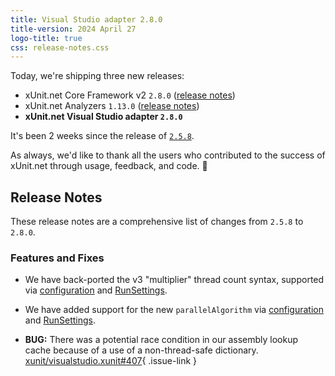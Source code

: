 ```yaml
---
title: Visual Studio adapter 2.8.0
title-version: 2024 April 27
logo-title: true
css: release-notes.css
---
```


Today, we're shipping three new releases:

* xUnit.net Core Framework v2 `2.8.0` ([release notes](/releases/v2/2.8.0))
* xUnit.net Analyzers `1.13.0` ([release notes](/releases/analyzers/1.13.0))
* **xUnit.net Visual Studio adapter `2.8.0`**

It's been 2 weeks since the release of [`2.5.8`](/releases/visualstudio/2.5.8).</p>

As always, we'd like to thank all the users who contributed to the success of xUnit.net through usage, feedback, and code. 🎉

## Release Notes

These release notes are a comprehensive list of changes from `2.5.8` to `2.8.0`.

### Features and Fixes

* We have back-ported the v3 "multiplier" thread count syntax, supported via [configuration](/docs/config-xunit-runner-json#maxParallelThreads) and [RunSettings](/docs/config-runsettings#MaxParallelThreads).

* We have added support for the new `parallelAlgorithm` via [configuration](/docs/config-xunit-runner-json#parallelAlgorithm) and [RunSettings](/docs/config-runsettings#ParallelAlgorithm).

* **BUG:** There was a potential race condition in our assembly lookup cache because of a use of a non-thread-safe dictionary. [xunit/visualstudio.xunit#407](https://github.com/xunit/visualstudio.xunit/pull/407){ .issue-link }
